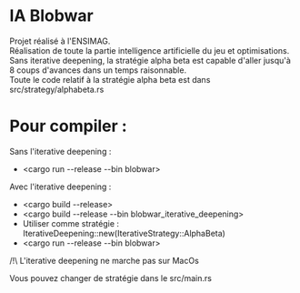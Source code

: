 # IA Blobwar

Projet réalisé à l'ENSIMAG. <br>
Réalisation de toute la partie intelligence artificielle du jeu et optimisations. <br>
Sans iterative deepening, la stratégie alpha beta est capable d'aller jusqu'à 8 coups d'avances dans un temps raisonnable. <br>
Toute le code relatif à la stratégie alpha beta est dans src/strategy/alphabeta.rs

# Pour compiler : 

Sans l'iterative deepening : <br>

- <cargo run --release --bin blobwar>

Avec l'iterative deepening : 
  
- <cargo build --release> <br>
- <cargo build --release --bin blobwar_iterative_deepening> <br>
- Utiliser comme stratégie : IterativeDeepening::new(IterativeStrategy::AlphaBeta) <br>
- <cargo run --release --bin blobwar> <br>
                             
/!\ L'iterative deepening ne marche pas sur MacOs

Vous pouvez changer de stratégie dans le src/main.rs
